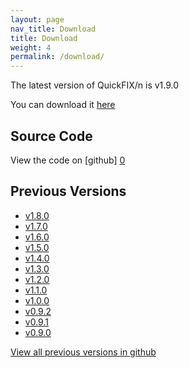 ```yaml
---
layout: page
nav_title: Download
title: Download
weight: 4
permalink: /download/
---
```


The latest version of QuickFIX/n is v1.9.0

You can download it [here](http://quickfixn.s3.amazonaws.com/quickfixn-v1.9.0.zip)

Source Code
-----------
View the code on [github] [0]

Previous Versions
-----------------
  * [v1.8.0](http://quickfixn.s3.amazonaws.com/quickfixn-v1.8.0.zip)
  * [v1.7.0](http://quickfixn.s3.amazonaws.com/quickfixn-v1.7.0.zip)
  * [v1.6.0](http://quickfixn.s3.amazonaws.com/quickfixn-v1.6.0.zip)
  * [v1.5.0](http://quickfixn.s3.amazonaws.com/quickfixn-v1.5.0.zip)
  * [v1.4.0](http://quickfixn.s3.amazonaws.com/quickfixn-v1.4.0.zip)
  * [v1.3.0](http://quickfixn.s3.amazonaws.com/quickfixn-v1.3.0.zip)
  * [v1.2.0](http://quickfixn.s3.amazonaws.com/quickfixn-v1.2.0.zip)
  * [v1.1.0](http://quickfixn.s3.amazonaws.com/quickfixn-v1.1.0.zip)
  * [v1.0.0](http://quickfixn.s3.amazonaws.com/quickfixn-v1.0.0.zip)
  * [v0.9.2](http://quickfixn.s3.amazonaws.com/quickfixn-v0.9.2.zip)
  * [v0.9.1](http://quickfixn.s3.amazonaws.com/quickfixn-v0.9.1.zip)
  * [v0.9.0](http://quickfixn.s3.amazonaws.com/quickfixn-v0.9.0.zip)

[View all previous versions in github][1]

[0]: https://github.com/connamara/quickfixn
[1]: https://github.com/connamara/quickfixn/tags
